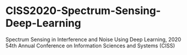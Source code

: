 # CISS2020-Spectrum-Sensing-Deep-Learning
Spectrum Sensing in Interference and Noise Using Deep Learning, 2020 54th Annual Conference on Information Sciences and Systems (CISS)
